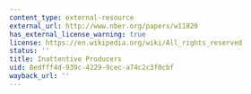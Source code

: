```yaml
---
content_type: external-resource
external_url: http://www.nber.org/papers/w11820
has_external_license_warning: true
license: https://en.wikipedia.org/wiki/All_rights_reserved
status: ''
title: Inattentive Producers
uid: 8edfff4d-939c-4229-9cec-a74c2c3f0cbf
wayback_url: ''
---
```


